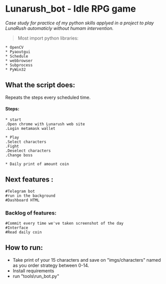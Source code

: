# Lunarush_bot - Idle RPG game
_Case study for practice of my python skills applyed 
in a project to play LunaRush automaticly without
humam intervention._
> Most import python libraries:

	* OpenCV 
	* Pyaoutgui 
	* Schedule 
	* webbrowser
	* Subprocess
	* PyWin32


## What the script does:
Repeats the steps every scheduled time.

#### Steps:
	* start
	.Open chrome with Lunarush web site
	.Login metamask wallet
	
	* Play
	.Select characters
	.Fight
	.Deselect characters		
	.Change boss

	* Daily print of amount coin

		
## Next features :
	#Telegram bot
	#run in the background
	#Dashboard HTML

### Backlog of features:
	#Commit every time we've taken screenshot of the day
	#Interface	
	#Read daily coin


## How to run:

 * Take print of your 15 characters and save on "imgs/characters" named as you order strategy between 0-14. 
 * Install requirements
 * run "tools\run_bot.py"
 


